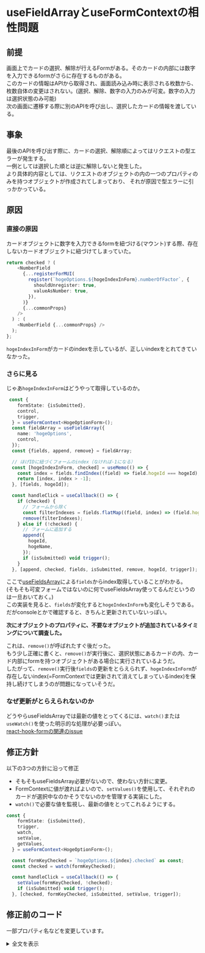 # useFieldArrayとuseFormContextの相性問題

## 前提

画面上でカードの選択、解除が行えるFormがある。そのカードの内部には数字を入力できるformがさらに存在するものがある。<br/>
このカードの情報はAPIから取得され、画面読み込み時に表示される枚数から、枚数自体の変更はされない。(選択、解除、数字の入力のみが可変。数字の入力は選択状態のみ可能)<br/>
次の画面に遷移する際に別のAPIを呼び出し、選択したカードの情報を渡している。

## 事象

最後のAPIを呼び出す際に、カードの選択、解除順によってはリクエストの型エラーが発生する。<br/>
一例としては選択した順とは逆に解除しないと発生した。<br/>
より具体的内容としては、リクエストのオブジェクトの内の一つのプロパティのみを持つオブジェクトが作成されてしまっており、
それが原因で型エラーに引っかかっている。

## 原因

### 直接の原因

カードオブジェクトに数字を入力できるformを紐づける(マウント)する際、存在しないカードオブジェクトに紐づけてしまっていた。

```ts
return checked ? (
    <NumberField
      {...registerForMUI(
        register(`hogeOptions.${hogeIndexInForm}.numberOfFactor`, {
          shouldUnregister: true,
          valueAsNumber: true,
        }),
      )}
      {...commonProps}
    />
  ) : (
    <NumberField {...commonProps} />
  );
};
```
```hogeIndexInForm```がカードのindexを示しているが、正しいindexをとれてきていなかった。

### さらに見る

じゃあ```hogeIndexInForm```はどうやって取得しているのか。

```ts
 const {
    formState: {isSubmitted},
    control,
    trigger,
  } = useFormContext<HogeOptionForm>();
  const fieldArray = useFieldArray({
    name: 'hogeOptions',
    control,
  });
  const {fields, append, remove} = fieldArray;

  // ほげIDに紐づくフォームのindex（なければ-1になる）
  const [hogeIndexInForm, checked] = useMemo(() => {
    const index = fields.findIndex((field) => field.hogeId === hogeId);
    return [index, index > -1];
  }, [fields, hogeId]);

  const handleClick = useCallback(() => {
    if (checked) {
      // フォームから除く
      const filterIndexes = fields.flatMap((field, index) => (field.hogeId === hogeId ? index : []));
      remove(filterIndexes);
    } else if (!checked) {
      // フォームに追加する
      append({
        hogeId,
        hogeName,
      });
      if (isSubmitted) void trigger();
    }
  }, [append, checked, fields, isSubmitted, remove, hogeId, trigger]);
```

ここで[useFieldsArray](https://react-hook-form.com/docs/usefieldarray)による```fields```からindex取得していることがわかる。<br/>
(そもそも可変フォームではないのに何でuseFieldsArray使ってるんだというのは一旦おいておく。)<br/>
この実装を見ると、```fields```が変化すると```hogeIndexInForm```も変化しそうである。
だがconsoleとかで確認すると、きちんと更新されていないっぽい。<br/>

**次にオブジェクトのプロパティに、不要なオブジェクトが追加されているタイミングについて調査した。**<br/>

これは、```remove()```が呼ばれたすぐ後だった。<br/>
もう少し正確に書くと、```remove()```が実行後に、選択状態にあるカードの内、カード内部にformを持つオブジェクトがある場合に実行されているようだ。<br/>
したがって、```remove()```実行後```fields```の更新をとらえられず、```hogeIndexInForm```が存在しないindex(=FormContextでは更新されて消えてしまっているindex)を保持し続けてしまうのが問題になっていそうだ。

### なぜ更新がとらえられないのか

どうやらuseFieldsArrayでは最新の値をとってくるには、```watch()```または```useWatch()```を使った明示的な処理が必要っぽい。<br/>
[react-hook-formの関連のissue](https://github.com/react-hook-form/react-hook-form/issues/10335#issuecomment-1521588280)

## 修正方針

以下の3つの方針に沿って修正

* そもそもuseFieldsArray必要がないので、使わない方針に変更。
* FormContextに値が渡ればよいので、```setValues()```を使用して、それぞれのカードが選択中なのかそうでないのかを管理する実装にした。
* ```watch()```で必要な値を監視し、最新の値をとってこれるようにする。

```ts
const {
    formState: {isSubmitted},
    trigger,
    watch,
    setValue,
    getValues,
  } = useFormContext<HogeOptionForm>();

  const formKeyChecked = `hogeOptions.${index}.checked` as const;
  const checked = watch(formKeyChecked);

  const handleClick = useCallback(() => {
    setValue(formKeyChecked, !checked);
    if (isSubmitted) void trigger();
  }, [checked, formKeyChecked, isSubmitted, setValue, trigger]);
```

## 修正前のコード

一部プロパティ名などを変更しています。
<details>
<summary>全文を表示</summary>
```ts
const HogeReactForm: React.VFC<{
  hogeOption: Option;
  required?: boolean;
}> = ({hogeOption, required}) => {
  const {
    hogeId,
    hogeName,
  } = hogeOption;
  const {
    formState: {isSubmitted},
    control,
    trigger,
  } = useFormContext<HogeOptionForm>();
  const fieldArray = useFieldArray({
    name: 'hogeOptions',
    control,
  });
  const {fields, append, remove} = fieldArray;

  // ほげIDに紐づくフォームのindex（なければ-1になる）
  const [hogeIndexInForm, checked] = useMemo(() => {
    const index = fields.findIndex((field) => field.hogeId === hogeId);
    return [index, index > -1];
  }, [fields, hogeId]);

  const handleClick = useCallback(() => {
    if (checked) {
      // フォームから除く
      const filterIndexes = fields.flatMap((field, index) => (field.hogeId === hogeId ? index : []));
      remove(filterIndexes);
    } else if (!checked) {
      // フォームに追加する
      append({
        hogeId,
        hogeName,
      });
      if (isSubmitted) void trigger();
    }
  }, [append, checked, fields, isSubmitted,  remove, hogeId, trigger]);

  return (
    <HogeCheckBox
      hogeOption={hogeOption}
      checked={checked}
      onClick={required ? undefined : handleClick}
      card={
        (
          <Box p={1} width="100%">
            <HogeNumberTextField
             hogeIndexInForm={hogeIndexInForm}
             checked={checked}
            />
          </Box>
        )
      }
    />
  );
};

const HogeNumberTextField: React.VFC<{
  hogeIndexInForm: number;
  checked: boolean;
}> = ({hogeIndexInForm, checked}) => {
  const {
    register,
    formState: {errors},
  } = useFormContext<HogeOptionForm>();

...省略

  const commonProps: Exclude<ComponentProps<typeof NumberField>, UseFormRegisterReturnForMUI> = {
    ...省略
  };

  return checked ? (
    <NumberField
      {...registerForMUI(
        register(`hogeOptions.${hogeIndexInFormIn}.numberOfFactor`, {
          shouldUnregister: true,
          valueAsNumber: true,
        }),
      )}
      {...commonProps}
    />
  ) : (
    <NumberField {...commonProps} />
  );
};
```
</details>

## 修正後のコード

一部プロパティ名などを変更しています。
<details>
<summary>全文を表示</summary>

```ts
const HogeReactForm: React.VFC<{
  hogeOption: Option;
  required?: boolean;
}> = ({hogeOption, required}) => {
  const {
    hogeId,
    hogeName,
  } = hogeOption;
  const {
    formState: {isSubmitted},
    trigger,
    watch,
    setValue,
    getValues,
  } = useFormContext<HogeOptionForm>();

  const formKeyChecked = `hogeOptions.${index}.checked` as const;
  const checked = watch(formKeyChecked);

  const handleClick = useCallback(() => {
    setValue(formKeyChecked, !checked);
    if (isSubmitted) void trigger();
  }, [checked, formKeyChecked, isSubmitted, setValue, trigger]);

  return (
    <HogeCheckBox
      hogeOption={hogeOption}
      checked={checked}
      onClick={required ? undefined : handleClick}
      card={
        (
          <Box p={1} width="100%">
            <HogeNumberTextField
             hogeIndexInForm={hogeIndexInForm}
             checked={checked}
            />
          </Box>
        )
      }
    />
  );
};

const HogeNumberTextField: React.VFC<{
  hogeIndexInForm: number;
  checked: boolean;
}> = ({hogeIndexInForm, checked}) => {
  const {
    register,
    formState: {errors, isSubmitted},
    trigger,
  } = useFormContext<HogeOptionForm>();

   ...省略
  const commonProps: Exclude<ComponentProps<typeof NumberField>, UseFormRegisterReturnForMUI> = {
   ...省略
  };

  useEffect(() => {
    if (isSubmitted) void trigger(`hogeOptions.${index}.numberOfFactor`);
  }, [checked, index, isSubmitted, trigger]);

  return checked ? (
    <NumberField
      {...registerForMUI(
        register(`hogeOptions.${index}.numberOfFactor`, {
          shouldUnregister: true,
          valueAsNumber: true,
        }),
      )}
      {...commonProps}
    />
  ) : (
    <NumberField {...commonProps} />
  );
};
```
</details>